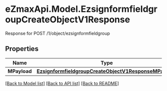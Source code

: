 # eZmaxApi.Model.EzsignformfieldgroupCreateObjectV1Response
Response for POST /1/object/ezsignformfieldgroup

## Properties

Name | Type | Description | Notes
------------ | ------------- | ------------- | -------------
**MPayload** | [**EzsignformfieldgroupCreateObjectV1ResponseMPayload**](EzsignformfieldgroupCreateObjectV1ResponseMPayload.md) |  | 

[[Back to Model list]](../README.md#documentation-for-models) [[Back to API list]](../README.md#documentation-for-api-endpoints) [[Back to README]](../README.md)

